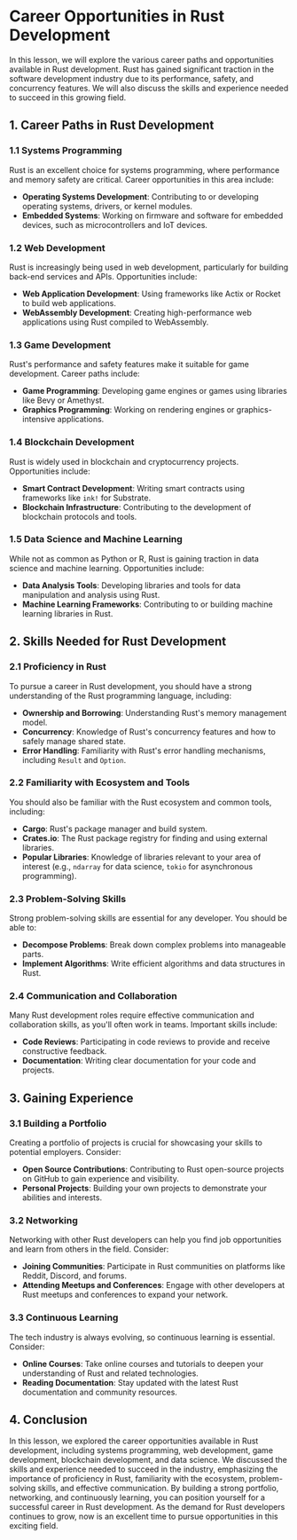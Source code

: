 # Career Opportunities in Rust Development

In this lesson, we will explore the various career paths and opportunities available in Rust development. Rust has gained significant traction in the software development industry due to its performance, safety, and concurrency features. We will also discuss the skills and experience needed to succeed in this growing field.

## 1. Career Paths in Rust Development

### 1.1 Systems Programming

Rust is an excellent choice for systems programming, where performance and memory safety are critical. Career opportunities in this area include:

- **Operating Systems Development**: Contributing to or developing operating systems, drivers, or kernel modules.
- **Embedded Systems**: Working on firmware and software for embedded devices, such as microcontrollers and IoT devices.

### 1.2 Web Development

Rust is increasingly being used in web development, particularly for building back-end services and APIs. Opportunities include:

- **Web Application Development**: Using frameworks like Actix or Rocket to build web applications.
- **WebAssembly Development**: Creating high-performance web applications using Rust compiled to WebAssembly.

### 1.3 Game Development

Rust's performance and safety features make it suitable for game development. Career paths include:

- **Game Programming**: Developing game engines or games using libraries like Bevy or Amethyst.
- **Graphics Programming**: Working on rendering engines or graphics-intensive applications.

### 1.4 Blockchain Development

Rust is widely used in blockchain and cryptocurrency projects. Opportunities include:

- **Smart Contract Development**: Writing smart contracts using frameworks like `ink!` for Substrate.
- **Blockchain Infrastructure**: Contributing to the development of blockchain protocols and tools.

### 1.5 Data Science and Machine Learning

While not as common as Python or R, Rust is gaining traction in data science and machine learning. Opportunities include:

- **Data Analysis Tools**: Developing libraries and tools for data manipulation and analysis using Rust.
- **Machine Learning Frameworks**: Contributing to or building machine learning libraries in Rust.

## 2. Skills Needed for Rust Development

### 2.1 Proficiency in Rust

To pursue a career in Rust development, you should have a strong understanding of the Rust programming language, including:

- **Ownership and Borrowing**: Understanding Rust's memory management model.
- **Concurrency**: Knowledge of Rust's concurrency features and how to safely manage shared state.
- **Error Handling**: Familiarity with Rust's error handling mechanisms, including `Result` and `Option`.

### 2.2 Familiarity with Ecosystem and Tools

You should also be familiar with the Rust ecosystem and common tools, including:

- **Cargo**: Rust's package manager and build system.
- **Crates.io**: The Rust package registry for finding and using external libraries.
- **Popular Libraries**: Knowledge of libraries relevant to your area of interest (e.g., `ndarray` for data science, `tokio` for asynchronous programming).

### 2.3 Problem-Solving Skills

Strong problem-solving skills are essential for any developer. You should be able to:

- **Decompose Problems**: Break down complex problems into manageable parts.
- **Implement Algorithms**: Write efficient algorithms and data structures in Rust.

### 2.4 Communication and Collaboration

Many Rust development roles require effective communication and collaboration skills, as you'll often work in teams. Important skills include:

- **Code Reviews**: Participating in code reviews to provide and receive constructive feedback.
- **Documentation**: Writing clear documentation for your code and projects.

## 3. Gaining Experience

### 3.1 Building a Portfolio

Creating a portfolio of projects is crucial for showcasing your skills to potential employers. Consider:

- **Open Source Contributions**: Contributing to Rust open-source projects on GitHub to gain experience and visibility.
- **Personal Projects**: Building your own projects to demonstrate your abilities and interests.

### 3.2 Networking

Networking with other Rust developers can help you find job opportunities and learn from others in the field. Consider:

- **Joining Communities**: Participate in Rust communities on platforms like Reddit, Discord, and forums.
- **Attending Meetups and Conferences**: Engage with other developers at Rust meetups and conferences to expand your network.

### 3.3 Continuous Learning

The tech industry is always evolving, so continuous learning is essential. Consider:

- **Online Courses**: Take online courses and tutorials to deepen your understanding of Rust and related technologies.
- **Reading Documentation**: Stay updated with the latest Rust documentation and community resources.

## 4. Conclusion

In this lesson, we explored the career opportunities available in Rust development, including systems programming, web development, game development, blockchain development, and data science. We discussed the skills and experience needed to succeed in the industry, emphasizing the importance of proficiency in Rust, familiarity with the ecosystem, problem-solving skills, and effective communication. By building a strong portfolio, networking, and continuously learning, you can position yourself for a successful career in Rust development. As the demand for Rust developers continues to grow, now is an excellent time to pursue opportunities in this exciting field.
